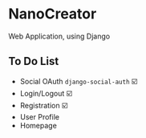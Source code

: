 # NanoCreator
Web Application, using Django

## To Do List
- Social OAuth `django-social-auth` :ballot_box_with_check:
- Login/Logout :ballot_box_with_check:
- Registration :ballot_box_with_check:
- User Profile
- Homepage
